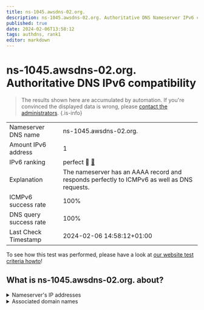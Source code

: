 ```yaml
---
title: ns-1045.awsdns-02.org.
description: ns-1045.awsdns-02.org. Authoritative DNS Nameserver IPv6 compatibility
published: true
date: 2024-02-06T13:58:12
tags: authdns, rank1
editor: markdown
---
```


# ns-1045.awsdns-02.org. Authoritative DNS IPv6 compatibility

> The results shown here are accumulated by automation. If you're convinced the displayed data is wrong, please [contact the administrators](/howto/chat). 
{.is-info}




|   |   |
| - | - |
| Nameserver DNS name | ns-1045.awsdns-02.org.
| Amount IPv6 address | 1
| IPv6 ranking | perfect :1st_place_medal: [🔗](/howto/ranking) |
| Explanation | The nameserver has an AAAA record and responds perfectly to ICMPv6 as well as DNS requests. |
| ICMPv6 success rate | 100%|
| DNS query success rate | 100% |
| Last Check Timestamp | 2024-02-06 14:58:12+01:00 |

To see how this test was performed, please have a look at [our website test criteria howto](/howto/testcriteria/authdns)!


## What is ns-1045.awsdns-02.org. about?




<details>
<summary>Nameserver's IP addresses</summary>

2600:9000:5304:1500::1

</details>



<details>
<summary>Associated domain names</summary>

www.espn.com

</details>
